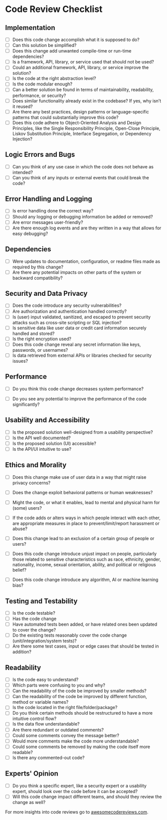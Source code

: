 # Code Review Checklist

## Implementation
- [ ] Does this code change accomplish what it is supposed to do?
- [ ] Can this solution be simplified?
- [ ] Does this change add unwanted compile-time or run-time dependencies?
- [ ] Is a framework, API, library, or service used that should not be used?
- [ ] Could an additional framework, API, library, or service improve the solution?
- [ ] Is the code at the right abstraction level?
- [ ] Is the code modular enough?
- [ ] Can a better solution be found in terms of maintainability, readability, performance, or security?
- [ ] Does similar functionality already exist in the codebase? If yes, why isn’t it reused?
- [ ] Are there any best practices, design patterns or language-specific patterns that could substantially improve this code? 
- [ ] Does this code adhere to Object-Oriented Analysis and Design Principles, like the Single Responsibility Principle, Open-Close Principle, Liskov Substitution Principle, Interface Segregation, or Dependency Injection?

## Logic Errors and Bugs
- [ ] Can you think of any use case in which the
code does not behave as intended?
- [ ] Can you think of any inputs or external events
that could break the code?

## Error Handling and Logging
- [ ] Is error handling done the correct way?
- [ ] Should any logging or debugging information
be added or removed?
- [ ] Are error messages user-friendly?
- [ ] Are there enough log events and are they
written in a way that allows for easy
debugging?

## Dependencies
- [ ] Were updates to documentation, configuration, or readme files made as required by this change?
- [ ] Are there any potential impacts on other parts of the system or backward compatibility?

## Security and Data Privacy
- [ ] Does the code introduce any security vulnerabilities?
- [ ] Are authorization and authentication handled correctly?
- [ ] Is (user) input validated, sanitized, and escaped 
to prevent security attacks such as cross-site 
scripting or SQL injection?
- [ ] Is sensitive data like user data or credit card
information securely handled and stored?
- [ ] Is the right encryption used?
- [ ] Does this code change reveal any secret
information like keys, passwords, or usernames?
- [ ] Is data retrieved from external APIs or libraries
checked for security issues?

## Performance
- [ ] Do you think this code change decreases
system performance?
- [ ] Do you see any potential to improve the
performance of the code significantly?


## Usability and Accessibility
- [ ] Is the proposed solution well-designed from a
usability perspective?
- [ ] Is the API well documented?
- [ ] Is the proposed solution (UI) accessible?
- [ ] Is the API/UI intuitive to use?

## Ethics and Morality
- [ ] Does this change make use of user data in a way that 
might raise privacy concerns?
- [ ] Does the change exploit behavioral patterns or human
weaknesses? 
- [ ] Might the code, or what it enables, lead to mental 
and physical harm for (some) users?
- [ ] If the code adds or alters ways in which people 
interact with each other, are appropriate measures
in place to prevent/limit/report harassment or abuse?
- [ ] Does this change lead to an exclusion of a certain
group of people or users?
- [ ] Does this code change introduce unjust impact on people, 
particularly those related to sensitive characteristics such as
race, ethnicity, gender, nationality, income, sexual orientation, ability, 
and political or religious belief?
- [ ] Does this code change introduce any algorithm, 
AI  or machine learning bias?


## Testing and Testability
- [ ] Is the code testable?
- [ ] Has the code change
- [ ] Have automated tests been added, or have related ones been updated to cover the change?
- [ ] Do the existing tests reasonably cover the code change (unit/integration/system tests)? 
- [ ] Are there some test cases, input or edge cases
that should be tested in addition?

## Readability
- [ ] Is the code easy to understand?
- [ ] Which parts were confusing to you and why?
- [ ] Can the readability of the code be improved by
smaller methods?
- [ ] Can the readability of the code be improved by
different function, method or variable names?
- [ ] Is the code located in the right
file/folder/package?
- [ ] Do you think certain methods should be
restructured to have a more intuitive control
flow?
- [ ] Is the data flow understandable?
- [ ] Are there redundant or outdated comments?
- [ ] Could some comments convey the message
better?
- [ ] Would more comments make the code more
understandable?
- [ ] Could some comments be removed by making the code itself more readable?
- [ ] Is there any commented-out code?

## Experts' Opinion
- [ ] Do you think a specific expert, like a security
expert or a usability expert, should look over
the code before it can be accepted?
- [ ] Will this code change impact different teams, and should they review the change as well?

For more insights into code reviews go to [awesomecodereviews.com](https://www.awesomecodereviews.com/).
